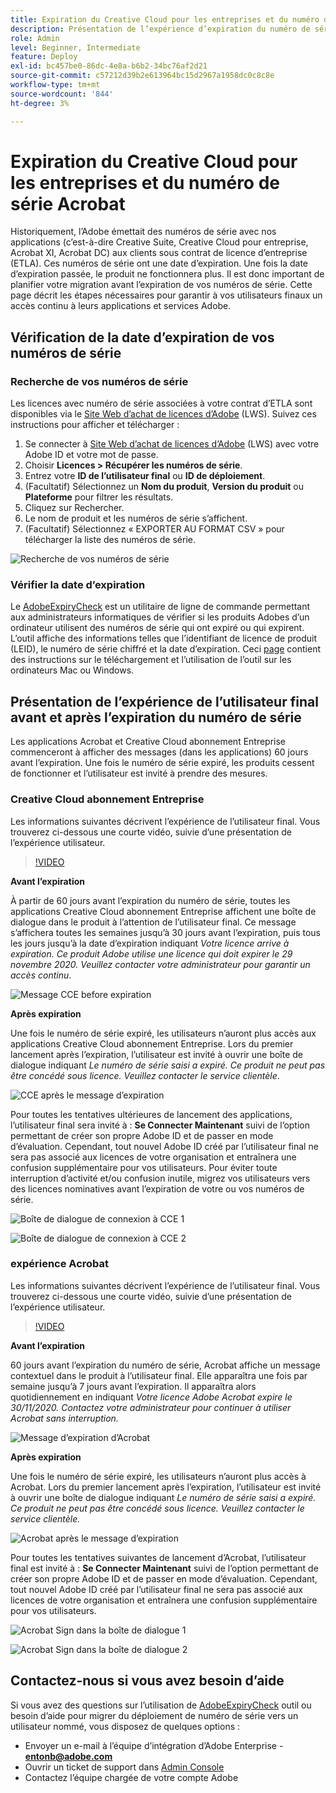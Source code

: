 ```yaml
---
title: Expiration du Creative Cloud pour les entreprises et du numéro de série Acrobat
description: Présentation de l’expérience d’expiration du numéro de série pour Creative Cloud abonnement Entreprise et Acrobat
role: Admin
level: Beginner, Intermediate
feature: Deploy
exl-id: bc457be0-86dc-4e8a-b6b2-34bc76af2d21
source-git-commit: c57212d39b2e613964bc15d2967a1958dc0c8c8e
workflow-type: tm+mt
source-wordcount: '844'
ht-degree: 3%

---
```


# Expiration du Creative Cloud pour les entreprises et du numéro de série Acrobat

Historiquement, l’Adobe émettait des numéros de série avec nos applications (c’est-à-dire Creative Suite, Creative Cloud pour entreprise, Acrobat XI, Acrobat DC) aux clients sous contrat de licence d’entreprise (ETLA). Ces numéros de série ont une date d’expiration. Une fois la date d’expiration passée, le produit ne fonctionnera plus. Il est donc important de planifier votre migration avant l’expiration de vos numéros de série. Cette page décrit les étapes nécessaires pour garantir à vos utilisateurs finaux un accès continu à leurs applications et services Adobe.

## Vérification de la date d’expiration de vos numéros de série

### Recherche de vos numéros de série

Les licences avec numéro de série associées à votre contrat d’ETLA sont disponibles via le [Site Web d’achat de licences d’Adobe](https://licensing.adobe.com/) (LWS). Suivez ces instructions pour afficher et télécharger :

1. Se connecter à [Site Web d’achat de licences d’Adobe](https://licensing.adobe.com/) (LWS) avec votre Adobe ID et votre mot de passe.
1. Choisir **Licences > Récupérer les numéros de série**.
1. Entrez votre **ID de l’utilisateur final** ou **ID de déploiement**.
1. (Facultatif) Sélectionnez un **Nom du produit**, **Version du produit** ou **Plateforme** pour filtrer les résultats.
1. Cliquez sur Rechercher.
1. Le nom de produit et les numéros de série s’affichent.
1. (Facultatif) Sélectionnez « EXPORTER AU FORMAT CSV » pour télécharger la liste des numéros de série.

![Recherche de vos numéros de série](assets/retrieveserialnumbers.png)

### Vérifier la date d’expiration

Le [AdobeExpiryCheck](https://helpx.adobe.com/enterprise/kb/volume-license-expiration-check.html) est un utilitaire de ligne de commande permettant aux administrateurs informatiques de vérifier si les produits Adobes d’un ordinateur utilisent des numéros de série qui ont expiré ou qui expirent. L’outil affiche des informations telles que l’identifiant de licence de produit (LEID), le numéro de série chiffré et la date d’expiration. Ceci [page](https://helpx.adobe.com/enterprise/kb/volume-license-expiration-check.html) contient des instructions sur le téléchargement et l’utilisation de l’outil sur les ordinateurs Mac ou Windows.

## Présentation de l’expérience de l’utilisateur final avant et après l’expiration du numéro de série

Les applications Acrobat et Creative Cloud abonnement Entreprise commenceront à afficher des messages (dans les applications) 60 jours avant l’expiration. Une fois le numéro de série expiré, les produits cessent de fonctionner et l’utilisateur est invité à prendre des mesures.

### Creative Cloud abonnement Entreprise

Les informations suivantes décrivent l’expérience de l’utilisateur final. Vous trouverez ci-dessous une courte vidéo, suivie d’une présentation de l’expérience utilisateur.

>[!VIDEO](https://video.tv.adobe.com/v/331746?hidetitle=true)

**Avant l’expiration**

À partir de 60 jours avant l’expiration du numéro de série, toutes les applications Creative Cloud abonnement Entreprise affichent une boîte de dialogue dans le produit à l’attention de l’utilisateur final. Ce message s’affichera toutes les semaines jusqu’à 30 jours avant l’expiration, puis tous les jours jusqu’à la date d’expiration indiquant *Votre licence arrive à expiration. Ce produit Adobe utilise une licence qui doit expirer le 29 novembre 2020. Veuillez contacter votre administrateur pour garantir un accès continu*.

![Message CCE before expiration](assets/cceexpiring.png)

**Après expiration**

Une fois le numéro de série expiré, les utilisateurs n’auront plus accès aux applications Creative Cloud abonnement Entreprise. Lors du premier lancement après l’expiration, l’utilisateur est invité à ouvrir une boîte de dialogue indiquant *Le numéro de série saisi a expiré. Ce produit ne peut pas être concédé sous licence. Veuillez contacter le service clientèle*.

![CCE après le message d’expiration](assets/cceafterexpire.png)

Pour toutes les tentatives ultérieures de lancement des applications, l’utilisateur final sera invité à : **Se Connecter Maintenant** suivi de l’option permettant de créer son propre Adobe ID et de passer en mode d’évaluation. Cependant, tout nouvel Adobe ID créé par l’utilisateur final ne sera pas associé aux licences de votre organisation et entraînera une confusion supplémentaire pour vos utilisateurs. Pour éviter toute interruption d’activité et/ou confusion inutile, migrez vos utilisateurs vers des licences nominatives avant l’expiration de votre ou vos numéros de série.

![Boîte de dialogue de connexion à CCE 1](assets/ccesignin1.png)

![Boîte de dialogue de connexion à CCE 2](assets/ccesignin2.png)

### expérience Acrobat

Les informations suivantes décrivent l’expérience de l’utilisateur final. Vous trouverez ci-dessous une courte vidéo, suivie d’une présentation de l’expérience utilisateur.

>[!VIDEO](https://video.tv.adobe.com/v/331749?hidetitle=true)


**Avant l’expiration**

60 jours avant l’expiration du numéro de série, Acrobat affiche un message contextuel dans le produit à l’utilisateur final. Elle apparaîtra une fois par semaine jusqu’à 7 jours avant l’expiration. Il apparaîtra alors quotidiennement en indiquant *Votre licence Adobe Acrobat expire le 30/11/2020. Contactez votre administrateur pour continuer à utiliser Acrobat sans interruption.*

![Message d’expiration d’Acrobat](assets/acrobatexpiring.png)

**Après expiration**

Une fois le numéro de série expiré, les utilisateurs n’auront plus accès à Acrobat. Lors du premier lancement après l’expiration, l’utilisateur est invité à ouvrir une boîte de dialogue indiquant *Le numéro de série saisi a expiré. Ce produit ne peut pas être concédé sous licence. Veuillez contacter le service clientèle.*

![Acrobat après le message d’expiration](assets/acrobatafterexpire.png)

Pour toutes les tentatives suivantes de lancement d’Acrobat, l’utilisateur final est invité à : **Se Connecter Maintenant** suivi de l’option permettant de créer son propre Adobe ID et de passer en mode d’évaluation. Cependant, tout nouvel Adobe ID créé par l’utilisateur final ne sera pas associé aux licences de votre organisation et entraînera une confusion supplémentaire pour vos utilisateurs.

![Acrobat Sign dans la boîte de dialogue 1](assets/acrobatsignin1.png)

![Acrobat Sign dans la boîte de dialogue 2](assets/acrobatsignin2.png)

## Contactez-nous si vous avez besoin d’aide

Si vous avez des questions sur l’utilisation de [AdobeExpiryCheck](https://helpx.adobe.com/enterprise/kb/volume-license-expiration-check.html) outil ou besoin d’aide pour migrer du déploiement de numéro de série vers un utilisateur nommé, vous disposez de quelques options :
* Envoyer un e-mail à l’équipe d’intégration d’Adobe Enterprise - **entonb@adobe.com**
* Ouvrir un ticket de support dans [Admin Console](https://adminconsole.adobe.com/support)
* Contactez l’équipe chargée de votre compte Adobe
